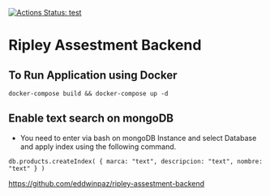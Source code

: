 [![Actions Status: test](https://github.com/eddwinpaz/ripley-assestment-backend/workflows/test/badge.svg)](https://github.com/eddwinpaz/ripley-assestment-backend/actions?query=is:success")

# Ripley Assestment Backend

## To Run Application using Docker

```
docker-compose build && docker-compose up -d
```

## Enable text search on mongoDB
- You need to enter via bash on mongoDB Instance and select Database and apply index using the following command.

```
db.products.createIndex( { marca: "text", descripcion: "text", nombre: "text" } )
```

https://github.com/eddwinpaz/ripley-assestment-backend


